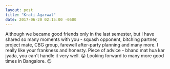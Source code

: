 ```yaml
---
layout: post
title: "Krati Agarwal"
date: 2017-06-20 02:15:00 -0500
---
```


Although we became good friends only in the last semester, but I have shared so many moments with you - squash opponent, bitching partner, project mate, CBG group, farewell after-party planning and many more. I really like your frankness and honesty. 
Piece of advice - bhand mat hua kar jyada, you can't handle it very well.  :stuck_out_tongue: 
Looking forward to many more good times in Bangalore.  :wink: 